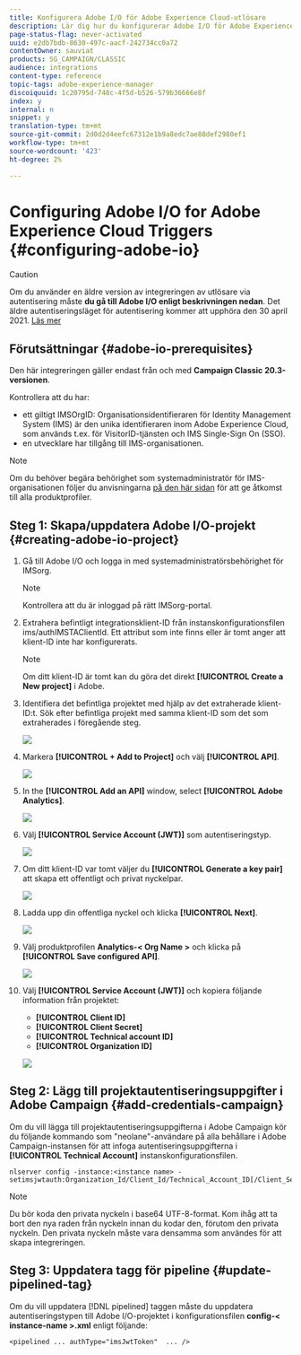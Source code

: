 ```yaml
---
title: Konfigurera Adobe I/O för Adobe Experience Cloud-utlösare
description: Lär dig hur du konfigurerar Adobe I/O för Adobe Experience Cloud-utlösare
page-status-flag: never-activated
uuid: e2db7bdb-8630-497c-aacf-242734cc0a72
contentOwner: sauviat
products: SG_CAMPAIGN/CLASSIC
audience: integrations
content-type: reference
topic-tags: adobe-experience-manager
discoiquuid: 1c20795d-748c-4f5d-b526-579b36666e8f
index: y
internal: n
snippet: y
translation-type: tm+mt
source-git-commit: 2d0d2d4eefc67312e1b9a8edc7ae88def2980ef1
workflow-type: tm+mt
source-wordcount: '423'
ht-degree: 2%

---
```



# Configuring Adobe I/O for Adobe Experience Cloud Triggers {#configuring-adobe-io}

>[!CAUTION]
>
>Om du använder en äldre version av integreringen av utlösare via autentisering måste **du gå till Adobe I/O enligt beskrivningen nedan**. Det äldre autentiseringsläget för autentisering kommer att upphöra den 30 april 2021. [Läs mer](https://github.com/AdobeDocs/analytics-1.4-apis/blob/master/docs/APIEOL.md)

## Förutsättningar {#adobe-io-prerequisites}

Den här integreringen gäller endast från och med **Campaign Classic 20.3-versionen**.

Kontrollera att du har:

* ett giltigt IMSOrgID: Organisationsidentifieraren för Identity Management System (IMS) är den unika identifieraren inom Adobe Experience Cloud, som används t.ex. för VisitorID-tjänsten och IMS Single-Sign On (SSO).
* en utvecklare har tillgång till IMS-organisationen.

>[!NOTE]
>
>Om du behöver begära behörighet som systemadministratör för IMS-organisationen följer du anvisningarna [på den här sidan](https://helpx.adobe.com/ca/enterprise/admin-guide.html/ca/enterprise/using/manage-developers.ug.html) för att ge åtkomst till alla produktprofiler.


## Steg 1: Skapa/uppdatera Adobe I/O-projekt {#creating-adobe-io-project}

1. Gå till Adobe I/O och logga in med systemadministratörsbehörighet för IMSorg.

   >[!NOTE]
   >
   > Kontrollera att du är inloggad på rätt IMSorg-portal.

1. Extrahera befintligt integrationsklient-ID från instanskonfigurationsfilen ims/authIMSTAClientId. Ett attribut som inte finns eller är tomt anger att klient-ID inte har konfigurerats.

   >[!NOTE]
   >
   >Om ditt klient-ID är tomt kan du göra det direkt **[!UICONTROL Create a New project]** i Adobe.

1. Identifiera det befintliga projektet med hjälp av det extraherade klient-ID:t. Sök efter befintliga projekt med samma klient-ID som det som extraherades i föregående steg.

   ![](assets/do-not-localize/adobe_io_8.png)

1. Markera **[!UICONTROL + Add to Project]** och välj **[!UICONTROL API]**.

   ![](assets/do-not-localize/adobe_io_1.png)

1. In the **[!UICONTROL Add an API]** window, select **[!UICONTROL Adobe Analytics]**.

   ![](assets/do-not-localize/adobe_io_2.png)

1. Välj **[!UICONTROL Service Account (JWT)]** som autentiseringstyp.

   ![](assets/do-not-localize/adobe_io_3.png)

1. Om ditt klient-ID var tomt väljer du **[!UICONTROL Generate a key pair]** att skapa ett offentligt och privat nyckelpar.

   ![](assets/do-not-localize/adobe_io_4.png)

1. Ladda upp din offentliga nyckel och klicka **[!UICONTROL Next]**.

   ![](assets/do-not-localize/adobe_io_5.png)

1. Välj produktprofilen **Analytics-&lt; Org Name >** och klicka på **[!UICONTROL Save configured API]**.

   ![](assets/do-not-localize/adobe_io_6.png)

1. Välj **[!UICONTROL Service Account (JWT)]** och kopiera följande information från projektet:
   * **[!UICONTROL Client ID]**
   * **[!UICONTROL Client Secret]**
   * **[!UICONTROL Technical account ID]**
   * **[!UICONTROL Organization ID]**

   ![](assets/do-not-localize/adobe_io_7.png)

## Steg 2: Lägg till projektautentiseringsuppgifter i Adobe Campaign {#add-credentials-campaign}

Om du vill lägga till projektautentiseringsuppgifterna i Adobe Campaign kör du följande kommando som &quot;neolane&quot;-användare på alla behållare i Adobe Campaign-instansen för att infoga autentiseringsuppgifterna i **[!UICONTROL Technical Account]** instanskonfigurationsfilen.

```
nlserver config -instance:<instance name> -setimsjwtauth:Organization_Id/Client_Id/Technical_Account_ID[/Client_Secret[/Base64_encoded_Private_Key]]
```

>[!NOTE]
>
>Du bör koda den privata nyckeln i base64 UTF-8-format. Kom ihåg att ta bort den nya raden från nyckeln innan du kodar den, förutom den privata nyckeln. Den privata nyckeln måste vara densamma som användes för att skapa integreringen.

## Steg 3: Uppdatera tagg för pipeline {#update-pipelined-tag}

Om du vill uppdatera [!DNL pipelined] taggen måste du uppdatera autentiseringstypen till Adobe I/O-projektet i konfigurationsfilen **config-&lt; instance-name >.xml** enligt följande:

```
<pipelined ... authType="imsJwtToken"  ... />
```
